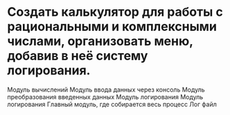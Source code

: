 # Создать калькулятор для работы с рациональными и комплексными числами, организовать меню, добавив в неё систему логирования.


Модуль вычислений
Модуль ввода данных через консоль
Модуль преобразования введенных данных
Модуль логирования
Модуль логирования
Главный модуль, где собирается весь процесс
Лог файл